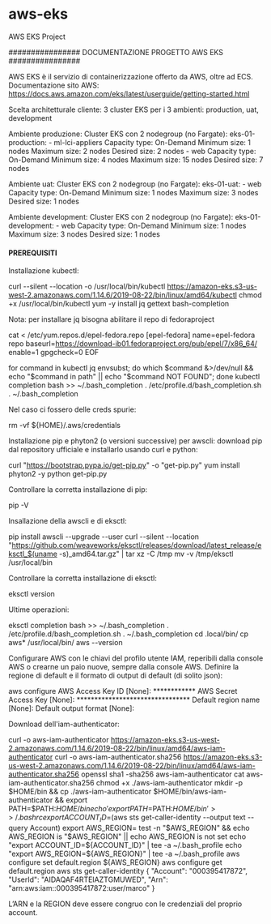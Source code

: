 # aws-eks
AWS EKS Project


################ DOCUMENTAZIONE PROGETTO AWS EKS ################

AWS EKS è il servizio di containerizzazione offerto da AWS, oltre ad ECS.
Documentazione sito AWS:
https://docs.aws.amazon.com/eks/latest/userguide/getting-started.html

Scelta architetturale cliente:
3 cluster EKS per i 3 ambienti: production, uat, development

Ambiente produzione:
	Cluster EKS con 2 nodegroup (no Fargate):
	eks-01-production:
	- ml-lci-appliers
		Capacity type: On-Demand
		Minimum size:   1 nodes
		Maximum size:   2 nodes
		Desired size:   2 nodes
	- web
		Capacity type: On-Demand
		Minimum size:   4 nodes
		Maximum size:  15 nodes
		Desired size:   7 nodes

Ambiente uat:
	Cluster EKS con 2 nodegroup (no Fargate):
	eks-01-uat:
	- web
		Capacity type: On-Demand
		Minimum size:   1 nodes
		Maximum size:   3 nodes
		Desired size:   1 nodes

Ambiente development:
	Cluster EKS con 2 nodegroup (no Fargate):
	eks-01-development:
	- web
		Capacity type: On-Demand
		Minimum size:   1 nodes
		Maximum size:   3 nodes
		Desired size:   1 nodes



#### PREREQUISITI

Installazione kubectl:

curl --silent --location -o /usr/local/bin/kubectl https://amazon-eks.s3-us-west-2.amazonaws.com/1.14.6/2019-08-22/bin/linux/amd64/kubectl
chmod +x /usr/local/bin/kubectl
yum -y install jq gettext bash-completion

Nota: per installare jq bisogna abilitare il repo di fedoraproject

cat <<EOF > /etc/yum.repos.d/epel-fedora.repo
[epel-fedora]
name=epel-fedora repo
baseurl=https://download-ib01.fedoraproject.org/pub/epel/7/x86_64/
enable=1
gpgcheck=0
EOF

for command in kubectl jq envsubst; do which $command &>/dev/null && echo "$command in path" || echo "$command NOT FOUND"; done
kubectl completion bash >>  ~/.bash_completion
. /etc/profile.d/bash_completion.sh
. ~/.bash_completion

Nel caso ci fossero delle creds spurie:

rm -vf ${HOME}/.aws/credentials


Installazione pip e phyton2 (o versioni successive) per awscli: download pip dal repository ufficiale e installarlo usando curl e python:

curl "https://bootstrap.pypa.io/get-pip.py" -o "get-pip.py"
yum install phyton2 -y
python get-pip.py

Controllare la corretta installazione di pip:

pip -V


Insallazione della awscli e di eksctl:

pip install awscli --upgrade --user
curl --silent --location "https://github.com/weaveworks/eksctl/releases/download/latest_release/eksctl_$(uname -s)_amd64.tar.gz" | tar xz -C /tmp
mv -v /tmp/eksctl /usr/local/bin


Controllare la corretta installazione di eksctl:

eksctl version


Ultime operazioni:

eksctl completion bash >> ~/.bash_completion
. /etc/profile.d/bash_completion.sh
. ~/.bash_completion
cd .local/bin/
cp aws* /usr/local/bin/
aws --version


Configurare AWS con le chiavi del profilo utente IAM, reperibili dalla console AWS o crearne un paio nuove, sempre dalla console AWS.
Definire la regione di default e il formato di output di default (di solito json):

aws configure
AWS Access Key ID [None]: ************
AWS Secret Access Key [None]: ********************************
Default region name [None]: <YOUR-DEFAULT-REGION>
Default output format [None]: <YOUR-DEFAULT-OUTPUT>


Download dell'iam-authenticator:

curl -o aws-iam-authenticator https://amazon-eks.s3-us-west-2.amazonaws.com/1.14.6/2019-08-22/bin/linux/amd64/aws-iam-authenticator
curl -o aws-iam-authenticator.sha256 https://amazon-eks.s3-us-west-2.amazonaws.com/1.14.6/2019-08-22/bin/linux/amd64/aws-iam-authenticator.sha256
openssl sha1 -sha256 aws-iam-authenticator
cat aws-iam-authenticator.sha256
chmod +x ./aws-iam-authenticator
mkdir -p $HOME/bin && cp ./aws-iam-authenticator $HOME/bin/aws-iam-authenticator && export PATH=$PATH:$HOME/bin
echo 'export PATH=$PATH:$HOME/bin' >> ~/.bashrc
export ACCOUNT_ID=$(aws sts get-caller-identity --output text --query Account)
export AWS_REGION=<YOUR-DEFAULT-REGION>
test -n "$AWS_REGION" && echo AWS_REGION is "$AWS_REGION" || echo AWS_REGION is not set
echo "export ACCOUNT_ID=${ACCOUNT_ID}" | tee -a ~/.bash_profile
echo "export AWS_REGION=${AWS_REGION}" | tee -a ~/.bash_profile
aws configure set default.region ${AWS_REGION}
aws configure get default.region
aws sts get-caller-identity
{
    "Account": "000395417872",
    "UserId": "AIDAQAF4RTEIAZTGMUWED",
    "Arn": "arn:aws:iam::000395417872:user/marco"
}

L’ARN e la REGION deve essere congruo con le credenziali del proprio account.
